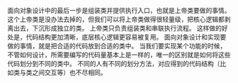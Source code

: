 面向对象设计中的最后一步是组装类并提供执行入口，也就是上帝类要做的事情。
这个上帝类是没办法去掉的，但我们可以将上帝类做得很轻量级，把核心逻辑都剥离出去，下沉形成独立的类。
上帝类只负责组装类和串联执行流程。
这样做的好处是，代码结构更加清晰，底层核心逻辑更容易被复用。
面向对象设计和实现要做的事情，就是把合适的代码放到合适的类中。
当我们要实现某个功能的时候，不管如何设计，所需要编写的代码量基本上是一样的，唯一的区别就是如何将这些代码划分到不同的类中。
不同的人有不同的划分方法，对应得到的代码结构（比如类与类之间交互等）也不尽相同。